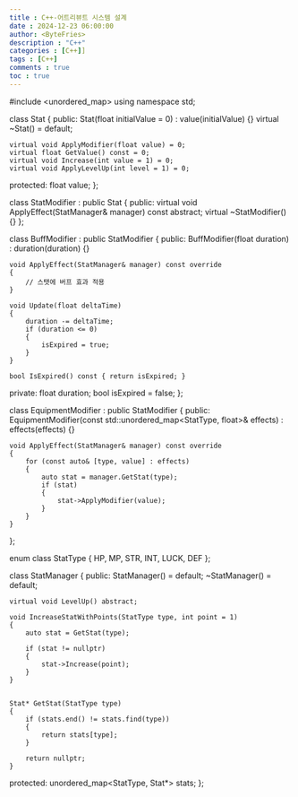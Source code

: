 ```yaml
---
title : C++-어트리뷰트 시스템 설계
date : 2024-12-23 06:00:00
author: <ByteFries>
description : "C++"
categories : [C++]]
tags : [C++]
comments : true
toc : true
---
```


#include <unordered_map>
using namespace std;

class Stat
{
public:
    Stat(float initialValue = 0) : value(initialValue) {}
    virtual ~Stat() = default;

    virtual void ApplyModifier(float value) = 0;
    virtual float GetValue() const = 0;
    virtual void Increase(int value = 1) = 0;
    virtual void ApplyLevelUp(int level = 1) = 0;

protected:
    float value;
};

class StatModifier : public Stat
{
public:
	virtual void ApplyEffect(StatManager& manager) const abstract;
	virtual ~StatModifier() {}
};

class BuffModifier : public StatModifier
{
public:
    BuffModifier(float duration)
        : duration(duration) {}

    void ApplyEffect(StatManager& manager) const override
    {
        // 스탯에 버프 효과 적용
    }

    void Update(float deltaTime)
    {
        duration -= deltaTime;
        if (duration <= 0)
        {
            isExpired = true;
        }
    }

    bool IsExpired() const { return isExpired; }

private:
    float duration;
    bool isExpired = false;
};

class EquipmentModifier : public StatModifier
{
public:
    EquipmentModifier(const std::unordered_map<StatType, float>& effects)
        : effects(effects) {}

    void ApplyEffect(StatManager& manager) const override
    {
        for (const auto& [type, value] : effects)
        {
            auto stat = manager.GetStat(type);
            if (stat)
            {
                stat->ApplyModifier(value);
            }
        }
    }
};

enum class StatType
{
	HP,
	MP,
	STR,
	INT,
	LUCK,
	DEF
};

class StatManager
{
public:
	StatManager() = default;
	~StatManager() = default;

	virtual void LevelUp() abstract;

	void IncreaseStatWithPoints(StatType type, int point = 1)
	{
		auto stat = GetStat(type);
		
		if (stat != nullptr)
		{
			stat->Increase(point);
		}
	}


	Stat* GetStat(StatType type)
	{
		if (stats.end() != stats.find(type))
		{
			return stats[type];
		}

		return nullptr;
	}


protected:
	unordered_map<StatType, Stat*> stats;
};
